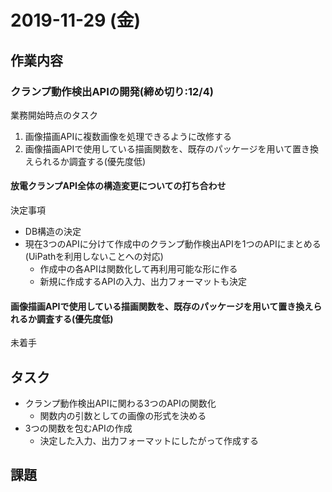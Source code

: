 # 2019-11-29 (金)

## 作業内容

### クランプ動作検出APIの開発(締め切り:12/4)

業務開始時点のタスク

1. 画像描画APIに複数画像を処理できるように改修する
2. 画像描画APIで使用している描画関数を、既存のパッケージを用いて置き換えられるか調査する(優先度低)

#### 放電クランプAPI全体の構造変更についての打ち合わせ

決定事項

- DB構造の決定
- 現在3つのAPIに分けて作成中のクランプ動作検出APIを1つのAPIにまとめる(UiPathを利用しないことへの対応)
  - 作成中の各APIは関数化して再利用可能な形に作る
  - 新規に作成するAPIの入力、出力フォーマットも決定

#### 画像描画APIで使用している描画関数を、既存のパッケージを用いて置き換えられるか調査する(優先度低)

未着手

## タスク

- クランプ動作検出APIに関わる3つのAPIの関数化
  - 関数内の引数としての画像の形式を決める
- 3つの関数を包むAPIの作成
  - 決定した入力、出力フォーマットにしたがって作成する

## 課題


<!--
レスポンスがZIPならリクエストもZIPで受け付けたほうが良い？

 -->
